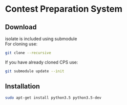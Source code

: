 # Contest Preparation System

Download
--------
isolate is included using submodule  
For cloning use:
```bash
git clone --recursive
```
If you have already cloned CPS use:
```bash
git submodule update --init
```

Installation
------------
```bash
sudo apt-get install python3.5 python3.5-dev
```